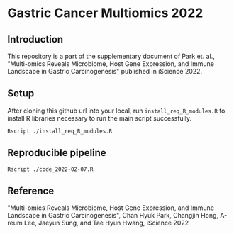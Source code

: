 # Gastric Cancer Multiomics 2022

## Introduction
This repository is a part of the supplementary document of Park et. al., "Multi-omics Reveals Microbiome, Host Gene Expression, and Immune Landscape in Gastric Carcinogenesis" published in iScience 2022.

## Setup
After cloning this github url into your local, run `install_req_R_modules.R` to install R libraries necessary to run the main script successfully.
```
Rscript ./install_req_R_modules.R
```

## Reproducible pipeline
```
Rscript ./code_2022-02-07.R
```

## Reference
"Multi-omics Reveals Microbiome, Host Gene Expression, and Immune Landscape in Gastric Carcinogenesis", Chan Hyuk Park, Changjin Hong, A-reum Lee, Jaeyun Sung, and Tae Hyun Hwang, iScience 2022

